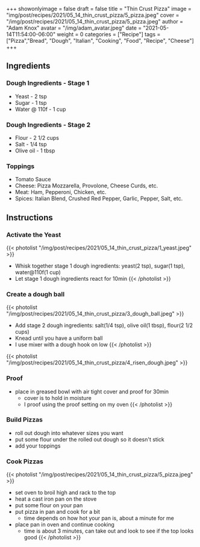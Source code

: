 +++
showonlyimage = false
draft = false
title = "Thin Crust Pizza"
image = "img/post/recipes/2021/05_14_thin_crust_pizza/5_pizza.jpeg"
cover = "/img/post/recipes/2021/05_14_thin_crust_pizza/5_pizza.jpeg"
author = "Adam Knox"
avatar = "/img/adam_avatar.jpeg"
date = "2021-05-14T11:54:00-06:00"
weight = 0
categories = ["Recipe"]
tags = ["Pizza","Bread", "Dough", "Italian", "Cooking", "Food", "Recipe", "Cheese"]
+++

<!--more-->
## Ingredients

### Dough Ingredients - Stage 1
* Yeast - 2 tsp
* Sugar - 1 tsp
* Water @ 110f - 1 cup

### Dough Ingredients - Stage 2
* Flour - 2 1/2 cups
* Salt - 1/4 tsp
* Olive oil - 1 tbsp
### Toppings
* Tomato Sauce
* Cheese: Pizza Mozzarella, Provolone, Cheese Curds, etc.
* Meat: Ham, Pepperoni, Chicken, etc.
* Spices: Italian Blend, Crushed Red Pepper, Garlic, Pepper, Salt, etc.

## Instructions

### Activate the Yeast
{{< photolist "/img/post/recipes/2021/05_14_thin_crust_pizza/1_yeast.jpeg" >}}
* Whisk together stage 1 dough ingredients: yeast(2 tsp), sugar(1 tsp), water@110f(1 cup)
* Let stage 1 dough ingredients react for 10min
{{< /photolist >}}

### Create a dough ball
{{< photolist "/img/post/recipes/2021/05_14_thin_crust_pizza/3_dough_ball.jpeg" >}}
* Add stage 2 dough ingredients: salt(1/4 tsp), olive oil(1 tbsp), flour(2 1/2 cups)
* Knead until you have a uniform ball
 * I use mixer with a dough hook on low
{{< /photolist >}}

{{< photolist "/img/post/recipes/2021/05_14_thin_crust_pizza/4_risen_dough.jpeg" >}}
### Proof
* place in greased bowl with air tight cover and proof for 30min
  * cover is to hold in moisture
  * I proof using the proof setting on my oven
{{< /photolist >}}

### Build Pizzas
* roll out dough into whatever sizes you want
* put some flour under the rolled out dough so it doesn't stick
* add your toppings

### Cook Pizzas
{{< photolist "/img/post/recipes/2021/05_14_thin_crust_pizza/5_pizza.jpeg" >}}
* set oven to broil high and rack to the top
* heat a cast iron pan on the stove
* put some flour on your pan
* put pizza in pan and cook for a bit
  * time depends on how hot your pan is, about a minute for me
* place pan in oven and continue cooking
  * time is about 3 minutes, can take out and look to see if the top looks good
{{< /photolist >}}
